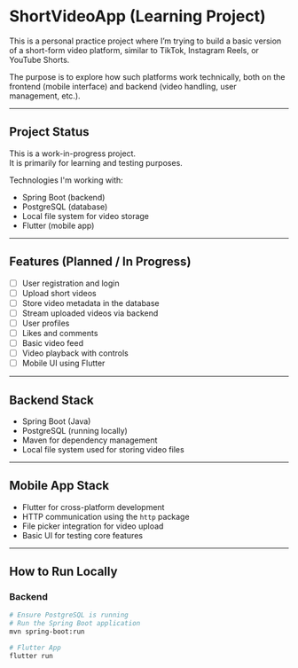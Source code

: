 # ShortVideoApp (Learning Project)

This is a personal practice project where I’m trying to build a basic version of a short-form video platform, similar to TikTok, Instagram Reels, or YouTube Shorts.

The purpose is to explore how such platforms work technically, both on the frontend (mobile interface) and backend (video handling, user management, etc.).

---

## Project Status

This is a work-in-progress project.  
It is primarily for learning and testing purposes.

Technologies I'm working with:
- Spring Boot (backend)
- PostgreSQL (database)
- Local file system for video storage
- Flutter (mobile app)

---

## Features (Planned / In Progress)

- [ ] User registration and login
- [ ] Upload short videos
- [ ] Store video metadata in the database
- [ ] Stream uploaded videos via backend
- [ ] User profiles
- [ ] Likes and comments
- [ ] Basic video feed
- [ ] Video playback with controls
- [ ] Mobile UI using Flutter

---

## Backend Stack

- Spring Boot (Java)
- PostgreSQL (running locally)
- Maven for dependency management
- Local file system used for storing video files

---

## Mobile App Stack

- Flutter for cross-platform development
- HTTP communication using the `http` package
- File picker integration for video upload
- Basic UI for testing core features

---

## How to Run Locally

### Backend
```bash
# Ensure PostgreSQL is running
# Run the Spring Boot application
mvn spring-boot:run

# Flutter App
flutter run
